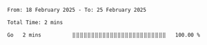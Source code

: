 <!--START_SECTION:waka-->

```txt
From: 18 February 2025 - To: 25 February 2025

Total Time: 2 mins

Go   2 mins          ⣿⣿⣿⣿⣿⣿⣿⣿⣿⣿⣿⣿⣿⣿⣿⣿⣿⣿⣿⣿⣿⣿⣿⣿⣿   100.00 %
```

<!--END_SECTION:waka-->

